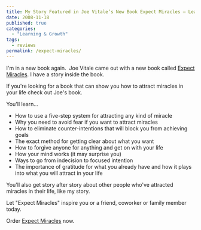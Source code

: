 ```yaml
---
title: My Story Featured in Joe Vitale’s New Book Expect Miracles — Learn How to Attract Miracles Into Your Life
date: 2008-11-18
published: true
categories:
  - "Learning & Growth"
tags:
  - reviews
permalink: /expect-miracles/
---
```

I'm in a new book again.  Joe Vitale came out with a new book called [Expect Miracles](https://amzn.to/4dtThZE). I have a story inside the book.

If you're looking for a book that can show you how to attract miracles in your life check out Joe's book.

You'll learn...
-  How to use a five-step system for attracting any kind of miracle
-  Why you need to avoid fear if you want to attract miracles
-  How to eliminate counter-intentions that will block you from achieving goals
-  The exact method for getting clear about what you want
-  How to forgive anyone for anything and get on with your life
-  How your mind works (it may surprise you)
-  Ways to go from indecision to focused intention
-  The importance of gratitude for what you already have and how it plays into what you will attract in your life

You'll also get story after story about other people who've attracted miracles in their life, like my story.

Let "Expect Miracles" inspire you or a friend, coworker or family member today.

Order [Expect Miracles](https://amzn.to/4dtThZE) now.